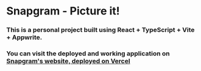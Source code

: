 # Snapgram - Picture it!

### This is a personal project built using React + TypeScript + Vite + Appwrite.
### You can visit the deployed and working application on [Snapgram's website, deployed on Vercel](https://snapgram-picture-it.vercel.app/)